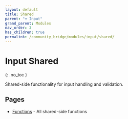 ```yaml
---
layout: default
title: Shared
parent: "⌨️ Input"
grand_parent: Modules
nav_order: 3
has_children: true
permalink: /community_bridge/modules/input/shared/
---
```


# Input Shared
{: .no_toc }

Shared-side functionality for input handling and validation.

## Pages

- [Functions](/community_bridge/modules/input/shared/functions/) - All shared-side functions